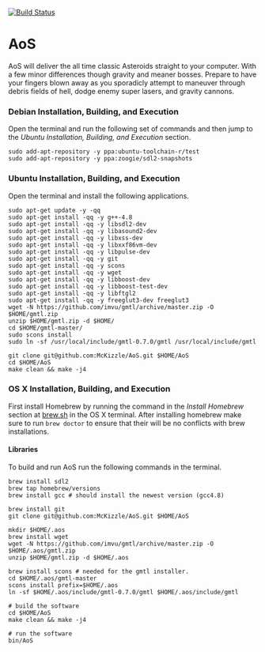[![Build Status](https://travis-ci.org/McKizzle/AoS.png?branch=master)](https://travis-ci.org/McKizzle/AoS)

AoS
===

AoS will deliver the all time classic Asteroids straight to your computer. 
With a few minor differences though gravity and meaner bosses. 
Prepare to have your fingers blown away as you sporadicly attempt to maneuver through debris fields of hell, dodge enemy super lasers, and gravity cannons. 

### Debian Installation, Building, and Execution
Open the terminal and run the following set of commands and then jump to the _Ubuntu Installation, Building, and Execution_ section.

    sudo add-apt-repository -y ppa:ubuntu-toolchain-r/test
    sudo add-apt-repository -y ppa:zoogie/sdl2-snapshots

### Ubuntu Installation, Building, and Execution
Open the terminal and install the following applications. 

    sudo apt-get update -y -qq
    sudo apt-get install -qq -y g++-4.8
    sudo apt-get install -qq -y libsdl2-dev
    sudo apt-get install -qq -y libasound2-dev
    sudo apt-get install -qq -y libxss-dev
    sudo apt-get install -qq -y libxxf86vm-dev
    sudo apt-get install -qq -y libpulse-dev
    sudo apt-get install -qq -y git
    sudo apt-get install -qq -y scons
    sudo apt-get install -qq -y wget
    sudo apt-get install -qq -y libboost-dev
    sudo apt-get install -qq -y libboost-test-dev
    sudo apt-get install -qq -y libftgl2
    sudo apt-get install -qq -y freeglut3-dev freeglut3
    wget -N https://github.com/imvu/gmtl/archive/master.zip -O $HOME/gmtl.zip
    unzip $HOME/gmtl.zip -d $HOME/
    cd $HOME/gmtl-master/
    sudo scons install
    sudo ln -sf /usr/local/include/gmtl-0.7.0/gmtl /usr/local/include/gmtl

    git clone git@github.com:McKizzle/AoS.git $HOME/AoS
    cd $HOME/AoS
    make clean && make -j4


### OS X Installation, Building, and Execution
First install Homebrew by running the command in the _Install Homebrew_ section at [brew.sh](http://brew.sh/) in the OS X terminal. 
After installing homebrew make sure to run `brew doctor` to ensure that their will be no conflicts with brew installations. 

#### Libraries
To build and run AoS run the following commands in the terminal.  

    brew install sdl2
    brew tap homebrew/versions
    brew install gcc # should install the newest version (gcc4.8)    

    brew install git
    git clone git@github.com:McKizzle/AoS.git $HOME/AoS

    mkdir $HOME/.aos 
    brew install wget
    wget -N https://github.com/imvu/gmtl/archive/master.zip -O $HOME/.aos/gmtl.zip
    unzip $HOME/gmtl.zip -d $HOME/.aos

    brew install scons # needed for the gmtl installer. 
    cd $HOME/.aos/gmtl-master
    scons install prefix=$HOME/.aos
    ln -sf $HOME/.aos/include/gmtl-0.7.0/gmtl $HOME/.aos/include/gmtl

    # build the software
    cd $HOME/AoS
    make clean && make -j4

    # run the software
    bin/AoS



